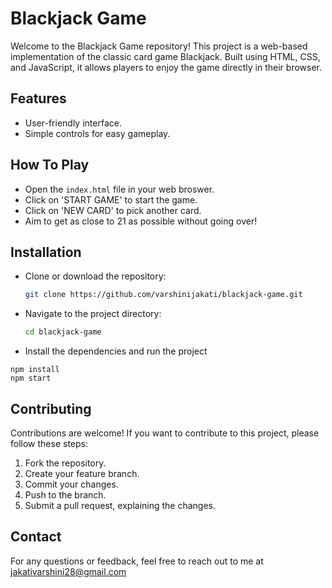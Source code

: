 # Blackjack Game
Welcome to the Blackjack Game repository! This project is a web-based implementation of the classic card game Blackjack. Built using HTML, CSS, and JavaScript, it allows players to enjoy the game directly in their browser.

## Features
- User-friendly interface.
- Simple controls for easy gameplay.

## How To Play
- Open the `index.html` file in your web broswer.
- Click on 'START GAME' to start the game.
- Click on 'NEW CARD' to pick another card.
- Aim to get as close to 21 as possible without going over!

## Installation
 - Clone or download the repository:
      ```bash
   git clone https://github.com/varshinijakati/blackjack-game.git
   ```
 - Navigate to the project directory:
   ```bash
   cd blackjack-game
   ```
- Install the dependencies and run the project
```
npm install
npm start
```

## Contributing
Contributions are welcome! If you want to contribute to this project, please follow these steps:
1. Fork the repository.
2. Create your feature branch.
3. Commit your changes.
4. Push to the branch.
5. Submit a pull request, explaining the changes.

## Contact
For any questions or feedback, feel free to reach out to me at jakativarshini28@gmail.com
